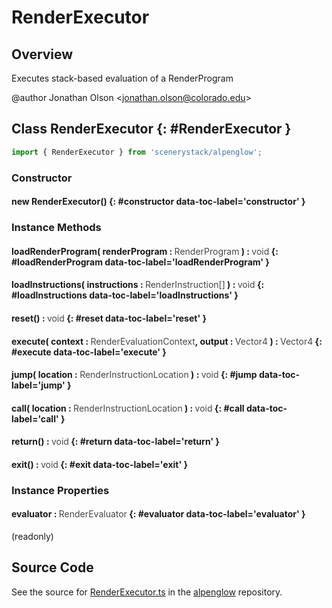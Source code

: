 # RenderExecutor

## Overview

Executes stack-based evaluation of a RenderProgram

@author Jonathan Olson &lt;jonathan.olson@colorado.edu&gt;

## Class RenderExecutor {: #RenderExecutor }


```js
import { RenderExecutor } from 'scenerystack/alpenglow';
```
### Constructor

#### new RenderExecutor() {: #constructor data-toc-label='constructor' }

### Instance Methods

#### loadRenderProgram( renderProgram : <span style="font-weight: 400; opacity: 80%;">RenderProgram</span> ) : <span style="font-weight: 400; opacity: 80%;">void</span> {: #loadRenderProgram data-toc-label='loadRenderProgram' }

#### loadInstructions( instructions : <span style="font-weight: 400; opacity: 80%;">RenderInstruction[]</span> ) : <span style="font-weight: 400; opacity: 80%;">void</span> {: #loadInstructions data-toc-label='loadInstructions' }

#### reset() : <span style="font-weight: 400; opacity: 80%;">void</span> {: #reset data-toc-label='reset' }

#### execute( context : <span style="font-weight: 400; opacity: 80%;">RenderEvaluationContext</span>, output : <span style="font-weight: 400; opacity: 80%;">Vector4</span> ) : <span style="font-weight: 400; opacity: 80%;">Vector4</span> {: #execute data-toc-label='execute' }

#### jump( location : <span style="font-weight: 400; opacity: 80%;">RenderInstructionLocation</span> ) : <span style="font-weight: 400; opacity: 80%;">void</span> {: #jump data-toc-label='jump' }

#### call( location : <span style="font-weight: 400; opacity: 80%;">RenderInstructionLocation</span> ) : <span style="font-weight: 400; opacity: 80%;">void</span> {: #call data-toc-label='call' }

#### return() : <span style="font-weight: 400; opacity: 80%;">void</span> {: #return data-toc-label='return' }

#### exit() : <span style="font-weight: 400; opacity: 80%;">void</span> {: #exit data-toc-label='exit' }

### Instance Properties

#### evaluator : <span style="font-weight: 400; opacity: 80%;">RenderEvaluator</span> {: #evaluator data-toc-label='evaluator' }

(readonly)



## Source Code

See the source for [RenderExecutor.ts](https://github.com/phetsims/alpenglow/blob/main/js/render-program/RenderExecutor.ts) in the [alpenglow](https://github.com/phetsims/alpenglow) repository.
